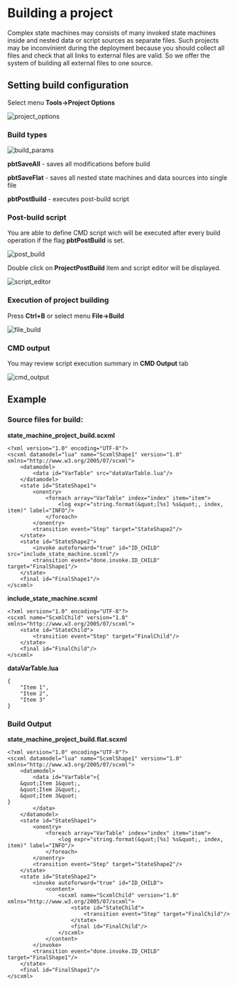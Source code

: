 # Building a project

Complex state machines may consists of many invoked state machines inside and nested data or script sources as separate files.
Such projects may be inconvinient during the deployment because you should collect all files and check that all links to external files are valid.
So we offer the system of building all external files to one source.

## Setting build configuration
Select menu **Tools->Project Options**

![project_options](https://github.com/alexzhornyak/ScxmlEditor-Tutorial/blob/master/Images/ProjectBuild_ProjectOptions.png)

### Build types

![build_params](https://github.com/alexzhornyak/ScxmlEditor-Tutorial/blob/master/Images/ProjectBuild_BuildTypes.png)

**pbtSaveAll** - saves all modifications before build

**pbtSaveFlat** - saves all nested state machines and data sources into single file

**pbtPostBuild** - executes post-build script

### Post-build script
You are able to define CMD script wich will be executed after every build operation if the flag **pbtPostBuild** is set.

![post_build](https://github.com/alexzhornyak/ScxmlEditor-Tutorial/blob/master/Images/ProjectBuild_PostBuild.png)

Double click on **ProjectPostBuild** item and script editor will be displayed.

![script_editor](https://github.com/alexzhornyak/ScxmlEditor-Tutorial/blob/master/Images/ProjectBuild_PostBuildScript.png)

### Execution of project building
Press **Ctrl+B** or select menu **File->Build**

![file_build](https://github.com/alexzhornyak/ScxmlEditor-Tutorial/blob/master/Images/ProjectBuild_FileBuild.png)

### CMD output
You may review script execution summary in **CMD Output** tab

![cmd_output](https://github.com/alexzhornyak/ScxmlEditor-Tutorial/blob/master/Images/ProjectBuild_PostBuildCMDOutput.png)

## Example

### Source files for build:

**state_machine_project_build.scxml**
```
<?xml version="1.0" encoding="UTF-8"?>
<scxml datamodel="lua" name="ScxmlShape1" version="1.0" xmlns="http://www.w3.org/2005/07/scxml">
	<datamodel>
		<data id="VarTable" src="dataVarTable.lua"/>
	</datamodel>
	<state id="StateShape1">
		<onentry>
			<foreach array="VarTable" index="index" item="item">
				<log expr="string.format(&quot;[%s] %s&quot;, index, item)" label="INFO"/>
			</foreach>
		</onentry>
		<transition event="Step" target="StateShape2"/>
	</state>
	<state id="StateShape2">
		<invoke autoforward="true" id="ID_CHILD" src="include_state_machine.scxml"/>
		<transition event="done.invoke.ID_CHILD" target="FinalShape1"/>
	</state>
	<final id="FinalShape1"/>
</scxml>
```
**include_state_machine.scxml**
```
<?xml version="1.0" encoding="UTF-8"?>
<scxml name="ScxmlChild" version="1.0" xmlns="http://www.w3.org/2005/07/scxml">
	<state id="StateChild">
		<transition event="Step" target="FinalChild"/>
	</state>
	<final id="FinalChild"/>
</scxml>
```
**dataVarTable.lua**
```
{
    "Item 1",
    "Item 2",
    "Item 3"    
}
```

### Build Output
**state_machine_project_build.flat.scxml**
```
<?xml version="1.0" encoding="UTF-8"?>
<scxml datamodel="lua" name="ScxmlShape1" version="1.0" xmlns="http://www.w3.org/2005/07/scxml">
	<datamodel>
		<data id="VarTable">{
    &quot;Item 1&quot;,
    &quot;Item 2&quot;,
    &quot;Item 3&quot;    
}
		</data>
	</datamodel>
	<state id="StateShape1">
		<onentry>
			<foreach array="VarTable" index="index" item="item">
				<log expr="string.format(&quot;[%s] %s&quot;, index, item)" label="INFO"/>
			</foreach>
		</onentry>
		<transition event="Step" target="StateShape2"/>
	</state>
	<state id="StateShape2">
		<invoke autoforward="true" id="ID_CHILD">
			<content>
				<scxml name="ScxmlChild" version="1.0" xmlns="http://www.w3.org/2005/07/scxml">
					<state id="StateChild">
						<transition event="Step" target="FinalChild"/>
					</state>
					<final id="FinalChild"/>
				</scxml>
			</content>
		</invoke>
		<transition event="done.invoke.ID_CHILD" target="FinalShape1"/>
	</state>
	<final id="FinalShape1"/>
</scxml>
```
